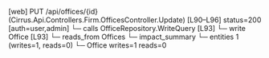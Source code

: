 [web] PUT /api/offices/{id}  (Cirrus.Api.Controllers.Firm.OfficesController.Update)  [L90–L96] status=200 [auth=user,admin]
  └─ calls OfficeRepository.WriteQuery [L93]
  └─ write Office [L93]
    └─ reads_from Offices
  └─ impact_summary
    └─ entities 1 (writes=1, reads=0)
      └─ Office writes=1 reads=0

